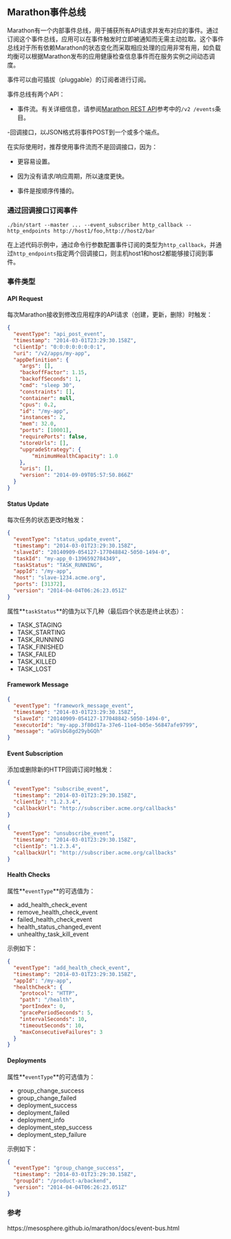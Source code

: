 ## Marathon事件总线

Marathon有一个内部事件总线，用于捕获所有API请求并发布对应的事件。通过订阅这个事件总线，应用可以在事件触发时立即被通知而无需主动拉取。这个事件总线对于所有依赖Marathon的状态变化而采取相应处理的应用非常有用，如负载均衡可以根据Marathon发布的应用健康检查信息事件而在服务实例之间动态调度。

事件可以由可插拔（pluggable）的订阅者进行订阅。

事件总线有两个API：

- 事件流。有关详细信息，请参阅[Marathon REST API](https://mesosphere.github.io/marathon/docs/generated/api.html)参考中的`/v2 /events`条目。

-回调接口，以JSON格式将事件POST到一个或多个端点。

在实际使用时，推荐使用事件流而不是回调接口，因为：

- 更容易设置。

- 因为没有请求/响应周期，所以速度更快。

- 事件是按顺序传播的。

### 通过回调接口订阅事件

```
./bin/start --master ... --event_subscriber http_callback --http_endpoints http://host1/foo,http://host2/bar
```
在上述代码示例中，通过命令行参数配置事件订阅的类型为`http_callback`，并通过`http_endpoints`指定两个回调接口，则主机host1和host2都能够接订阅到事件。

### 事件类型

#### API Request

每次Marathon接收到修改应用程序的API请求（创建，更新，删除）时触发：

```json
{
  "eventType": "api_post_event",
  "timestamp": "2014-03-01T23:29:30.158Z",
  "clientIp": "0:0:0:0:0:0:0:1",
  "uri": "/v2/apps/my-app",
  "appDefinition": {
    "args": [],
    "backoffFactor": 1.15,
    "backoffSeconds": 1,
    "cmd": "sleep 30",
    "constraints": [],
    "container": null,
    "cpus": 0.2,
    "id": "/my-app",
    "instances": 2,
    "mem": 32.0,
    "ports": [10001],
    "requirePorts": false,
    "storeUrls": [],
    "upgradeStrategy": {
        "minimumHealthCapacity": 1.0
    },
    "uris": [],
    "version": "2014-09-09T05:57:50.866Z"
  }
}
```
#### Status Update

每次任务的状态更改时触发：

```json
{
  "eventType": "status_update_event",
  "timestamp": "2014-03-01T23:29:30.158Z",
  "slaveId": "20140909-054127-177048842-5050-1494-0",
  "taskId": "my-app_0-1396592784349",
  "taskStatus": "TASK_RUNNING",
  "appId": "/my-app",
  "host": "slave-1234.acme.org",
  "ports": [31372],
  "version": "2014-04-04T06:26:23.051Z"
}
```

属性**`taskStatus`**的值为以下几种（最后四个状态是终止状态）：

- TASK_STAGING
- TASK_STARTING
- TASK_RUNNING
- TASK_FINISHED
- TASK_FAILED
- TASK_KILLED
- TASK_LOST

#### Framework Message

```json
{
  "eventType": "framework_message_event",
  "timestamp": "2014-03-01T23:29:30.158Z",
  "slaveId": "20140909-054127-177048842-5050-1494-0",
  "executorId": "my-app.3f80d17a-37e6-11e4-b05e-56847afe9799",
  "message": "aGVsbG8gd29ybGQh"
}
```

#### Event Subscription

添加或删除新的HTTP回调订阅时触发：

```json
{
  "eventType": "subscribe_event",
  "timestamp": "2014-03-01T23:29:30.158Z",
  "clientIp": "1.2.3.4",
  "callbackUrl": "http://subscriber.acme.org/callbacks"
}
```

```json
{
  "eventType": "unsubscribe_event",
  "timestamp": "2014-03-01T23:29:30.158Z",
  "clientIp": "1.2.3.4",
  "callbackUrl": "http://subscriber.acme.org/callbacks"
}
```

#### Health Checks

属性**`eventType`**的可选值为：

- add_health_check_event
- remove_health_check_event
- failed_health_check_event
- health_status_changed_event
- unhealthy_task_kill_event

示例如下：

```json
{
  "eventType": "add_health_check_event",
  "timestamp": "2014-03-01T23:29:30.158Z",
  "appId": "/my-app",
  "healthCheck": {
    "protocol": "HTTP",
    "path": "/health",
    "portIndex": 0,
    "gracePeriodSeconds": 5,
    "intervalSeconds": 10,
    "timeoutSeconds": 10,
    "maxConsecutiveFailures": 3
  }
}
```



#### Deployments

属性**`eventType`**的可选值为：

- group_change_success
- group_change_failed
- deployment_success
- deployment_failed
- deployment_info
- deployment_step_success
- deployment_step_failure

示例如下：

```json
{
  "eventType": "group_change_success",
  "timestamp": "2014-03-01T23:29:30.158Z",
  "groupId": "/product-a/backend",
  "version": "2014-04-04T06:26:23.051Z"
}
```

### 参考

https:\/\/mesosphere.github.io\/marathon\/docs\/event-bus.html


